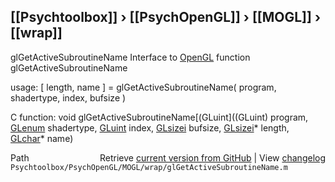 ## [[Psychtoolbox]] &#8250; [[PsychOpenGL]] &#8250; [[MOGL]] &#8250; [[wrap]]

glGetActiveSubroutineName  Interface to [OpenGL](OpenGL) function glGetActiveSubroutineName  
  
usage:  [ length, name ] = glGetActiveSubroutineName( program, shadertype, index, bufsize )  
  
C function:  void glGetActiveSubroutineName[(GLuint]((GLuint) program, [GLenum](GLenum) shadertype, [GLuint](GLuint) index, [GLsizei](GLsizei) bufsize, [GLsizei](GLsizei)\* length, [GLchar](GLchar)\* name)  




<div class="code_header" style="text-align:right;">
  <span style="float:left;">Path&nbsp;&nbsp;</span> <span class="counter">Retrieve <a href=
  "https://raw.github.com/Psychtoolbox-3/Psychtoolbox-3/beta/Psychtoolbox/PsychOpenGL/MOGL/wrap/glGetActiveSubroutineName.m">current version from GitHub</a> | View <a href=
  "https://github.com/Psychtoolbox-3/Psychtoolbox-3/commits/beta/Psychtoolbox/PsychOpenGL/MOGL/wrap/glGetActiveSubroutineName.m">changelog</a></span>
</div>
<div class="code">
  <code>Psychtoolbox/PsychOpenGL/MOGL/wrap/glGetActiveSubroutineName.m</code>
</div>

